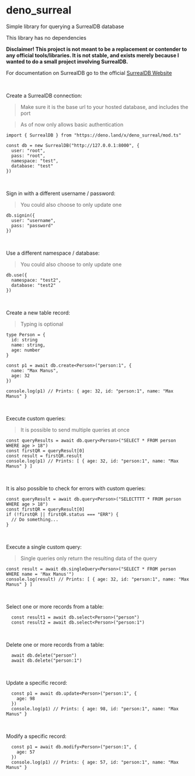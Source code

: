 # deno_surreal

Simple library for querying a SurrealDB database

This library has no dependencies

**Disclaimer! This project is not meant to be a replacement or contender to any official tools/libraries. It is not stable, and exists merely because I wanted to do a small project involving SurrealDB.**

For documentation on SurrealDB go to the official [SurrealDB Website](https://surrealdb.com)

<br>

Create a SurrealDB connection:
> Make sure it is the base url to your hosted database, and includes the port

> As of now only allows basic authentication
```
import { SurrealDB } from "https://deno.land/x/deno_surreal/mod.ts"

const db = new SurrealDB("http://127.0.0.1:8000", {
  user: "root",
  pass: "root",
  namespace: "test",
  database: "test"
})
```

<br>

Sign in with a different username / password:
> You could also choose to only update one
```
db.signin({
  user: "username",
  pass: "password"
})
```

<br>

Use a different namespace / database:
> You could also choose to only update one
```
db.use({
  namespace: "test2", 
  database: "test2"
})
```

<br>

Create a new table record:
> Typing is optional
```
type Person = {
  id: string
  name: string,
  age: number
}

const p1 = await db.create<Person>("person:1", {
  name: "Max Manus",
  age: 32
})

console.log(p1) // Prints: { age: 32, id: "person:1", name: "Max Manus" }
```

<br>

Execute custom queries:
> It is possible to send multiple queries at once
```
const queryResults = await db.query<Person>("SELECT * FROM person WHERE age > 18")
const firstQR = queryResult[0]
const result = firstQR.result
console.log(p1) // Prints: [ { age: 32, id: "person:1", name: "Max Manus" } ]
```

<br>

It is also possible to check for errors with custom queries:
```
const queryResult = await db.query<Person>("SELECTTTT * FROM person WHERE age > 18")
const firstQR = queryResult[0]
if (!firstQR || firstQR.status === "ERR") {
  // Do something...
}
```

<br>

Execute a single custom query:
> Single queries only return the resulting data of the query
```
const result = await db.singleQuery<Person>("SELECT * FROM person WHERE name = 'Max Manus'")
console.log(result) // Prints: [ { age: 32, id: "person:1", name: "Max Manus" } ]
```

<br>

Select one or more records from a table:

```
  const result1 = await db.select<Person>("person")
  const result2 = await db.select<Person>("person:1")
```

<br>

Delete one or more records from a table:
```
  await db.delete("person")
  await db.delete("person:1")
```

<br>

Update a specific record:
```
  const p1 = await db.update<Person>("person:1", {
    age: 98
  })
  console.log(p1) // Prints: { age: 98, id: "person:1", name: "Max Manus" }
```

<br>

Modify a specific record:
```
  const p1 = await db.modify<Person>("person:1", {
    age: 57
  })
  console.log(p1) // Prints: { age: 57, id: "person:1", name: "Max Manus" }
```
